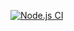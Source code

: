 [![Node.js CI](https://github.com/palladiumkenya/dwh-landing/actions/workflows/nextjs.yml/badge.svg)](https://github.com/palladiumkenya/dwh-landing/actions/workflows/nextjs.yml)

